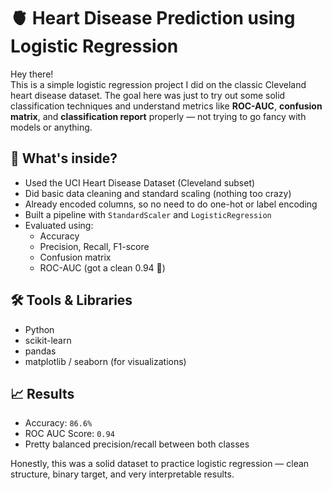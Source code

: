 # 🫀 Heart Disease Prediction using Logistic Regression

Hey there!  
This is a simple logistic regression project I did on the classic Cleveland heart disease dataset. The goal here was just to try out some solid classification techniques and understand metrics like **ROC-AUC**, **confusion matrix**, and **classification report** properly — not trying to go fancy with models or anything.

## 🧠 What's inside?

- Used the UCI Heart Disease Dataset (Cleveland subset)
- Did basic data cleaning and standard scaling (nothing too crazy)
- Already encoded columns, so no need to do one-hot or label encoding
- Built a pipeline with `StandardScaler` and `LogisticRegression`
- Evaluated using:
  - Accuracy
  - Precision, Recall, F1-score
  - Confusion matrix
  - ROC-AUC (got a clean 0.94 💪)

## 🛠️ Tools & Libraries

- Python
- scikit-learn
- pandas
- matplotlib / seaborn (for visualizations)

## 📈 Results

- Accuracy: `86.6%`
- ROC AUC Score: `0.94`
- Pretty balanced precision/recall between both classes

Honestly, this was a solid dataset to practice logistic regression — clean structure, binary target, and very interpretable results.
